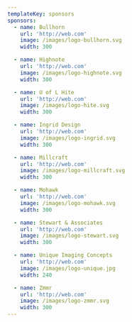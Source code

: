 ```yaml
---
templateKey: sponsors
sponsors:
  - name: Bullhorn
    url: 'http://web.com'
    image: /images/logo-bullhorn.svg
    width: 300

  - name: Highnote
    url: 'http://web.com'
    image: /images/logo-highnote.svg
    width: 300

  - name: U of L Hite
    url: 'http://web.com'
    image: /images/logo-hite.svg
    width: 300

  - name: Ingrid Design
    url: 'http://web.com'
    image: /images/logo-ingrid.svg
    width: 300

  - name: Millcraft
    url: 'http://web.com'
    image: /images/logo-millcraft.svg
    width: 300

  - name: Mohawk
    url: 'http://web.com'
    image: /images/logo-mohawk.svg
    width: 300

  - name: Stewart & Associates
    url: 'http://web.com'
    image: /images/logo-stewart.svg
    width: 300

  - name: Unique Imaging Concepts
    url: 'http://web.com'
    image: /images/logo-unique.jpg
    width: 240

  - name: Zmmr
    url: 'http://web.com'
    image: /images/logo-zmmr.svg
    width: 300
---
```

